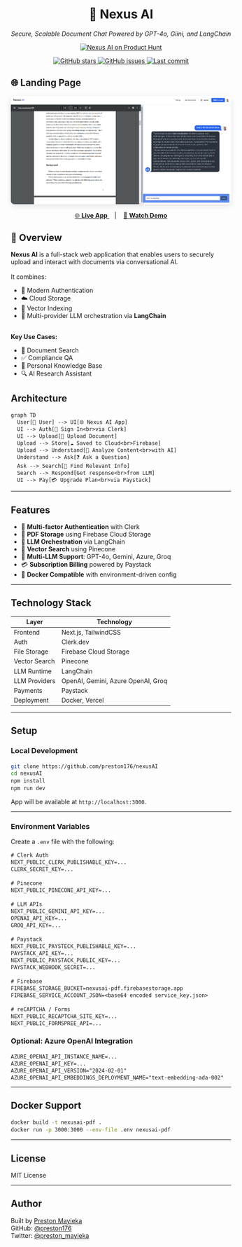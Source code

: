 <!-- Nexus AI - Landing Section -->

<h1 align="center">🚀 Nexus AI</h1>
<p align="center"><em>Secure, Scalable Document Chat Powered by GPT-4o, Giini, and LangChain</em></p>

<p align="center">
  <a href="https://www.producthunt.com/posts/nexus-ai-3" target="_blank">
    <img src="https://api.producthunt.com/widgets/embed-image/v1/featured.svg?post_id=939232&theme=neutral&t=1741334380807" alt="Nexus AI on Product Hunt" style="max-width: 100%;" />
  </a>

<!-- GitHub Repository Badges -->

<p align="center">
  <a href="https://github.com/preston176/nexusAI" target="_blank">
    <img src="https://img.shields.io/github/stars/preston176/nexusAI?style=social" alt="GitHub stars" />
  </a>

  <a href="https://github.com/preston176/nexusAI/issues" target="_blank">
    <img src="https://img.shields.io/github/issues/preston176/nexusAI" alt="GitHub issues" />
  </a>
  <a href="https://github.com/preston176/nexusAI" target="_blank">
    <img src="https://img.shields.io/github/last-commit/preston176/nexusAI" alt="Last commit" />
  </a>
</p>


<!-- Landing Page Preview Section -->

<h2 id="landing-page">🌐 Landing Page</h2>

<p align="center">
  <a href="https://nexusai-pdf.vercel.app" target="_blank">
    <img src="/public/demo.png" alt="Nexus AI Screenshot" style="border-radius: 8px; max-width: 100%; box-shadow: 0 4px 14px rgba(0, 0, 0, 0.1);" />
  </a>
</p>

<div align="center">
  <a href="https://nexusai-pdf.vercel.app" target="_blank" style="margin-right: 12px;">
    🌐 <strong>Live App</strong>
  </a>
  |
  <a href="https://youtu.be/ABdXAWunyuc" target="_blank" style="margin-left: 12px;">
    🎥 <strong>Watch Demo</strong>
  </a>
</div>

<!-- Overview Section -->

<h2>📄 Overview</h2>

<div>
  <strong>Nexus AI</strong> is a full-stack web application that enables users to securely upload and interact with documents via conversational AI.
  <br><br>
  It combines:
  <ul>
    <li>🔐 Modern Authentication</li>
    <li>☁️ Cloud Storage</li>
    <li>🧠 Vector Indexing</li>
    <li>🤖 Multi-provider LLM orchestration via <strong>LangChain</strong></li>
  </ul>
  <br>
  <strong>Key Use Cases:</strong>
  <ul>
    <li>📑 Document Search</li>
    <li>✅ Compliance QA</li>
    <li>🧾 Personal Knowledge Base</li>
    <li>🔍 AI Research Assistant</li>
  </ul>
</div>

## Architecture

```mermaid
graph TD
  User[🧑 User] --> UI[🌐 Nexus AI App]
  UI --> Auth[🔐 Sign In<br>via Clerk]
  UI --> Upload[📄 Upload Document]
  Upload --> Store[☁️ Saved to Cloud<br>Firebase]
  Upload --> Understand[🤖 Analyze Content<br>with AI]
  Understand --> Ask[❓ Ask a Question]
  Ask --> Search[🔎 Find Relevant Info]
  Search --> Respond[Get response<br>from LLM]
  UI --> Pay[💳 Upgrade Plan<br>via Paystack]
```

---

## Features

- 🔐 **Multi-factor Authentication** with Clerk
- 📄 **PDF Storage** using Firebase Cloud Storage
- 🧠 **LLM Orchestration** via LangChain
- 🔎 **Vector Search** using Pinecone
- 💬 **Multi-LLM Support**: GPT-4o, Gemini, Azure, Groq
- 💳 **Subscription Billing** powered by Paystack
- 🐳 **Docker Compatible** with environment-driven config

---

## Technology Stack

| Layer         | Technology                             |
| ------------- | -------------------------------------- |
| Frontend      | Next.js, TailwindCSS                   |
| Auth          | Clerk.dev                              |
| File Storage  | Firebase Cloud Storage                 |
| Vector Search | Pinecone                               |
| LLM Runtime   | LangChain                              |
| LLM Providers | OpenAI, Gemini, Azure OpenAI, Groq     |
| Payments      | Paystack                               |
| Deployment    | Docker, Vercel                         |

---

## Setup

### Local Development

```bash
git clone https://github.com/preston176/nexusAI
cd nexusAI
npm install
npm run dev
```

App will be available at `http://localhost:3000`.

---

### Environment Variables

Create a `.env` file with the following:

```env
# Clerk Auth
NEXT_PUBLIC_CLERK_PUBLISHABLE_KEY=...
CLERK_SECRET_KEY=...

# Pinecone
NEXT_PUBLIC_PINECONE_API_KEY=...

# LLM APIs
NEXT_PUBLIC_GEMINI_API_KEY=...
OPENAI_API_KEY=...
GROQ_API_KEY=...

# Paystack
NEXT_PUBLIC_PAYSTECK_PUBLISHABLE_KEY=...
PAYSTACK_API_KEY=...
NEXT_PUBLIC_PAYSTACK_PUBLIC_KEY=...
PAYSTACK_WEBHOOK_SECRET=...

# Firebase
FIREBASE_STORAGE_BUCKET=nexusai-pdf.firebasestorage.app
FIREBASE_SERVICE_ACCOUNT_JSON=<base64 encoded service_key.json>

# reCAPTCHA / Forms
NEXT_PUBLIC_RECAPTCHA_SITE_KEY=...
NEXT_PUBLIC_FORMSPREE_API=...
```

### Optional: Azure OpenAI Integration

```env
AZURE_OPENAI_API_INSTANCE_NAME=...
AZURE_OPENAI_API_KEY=...
AZURE_OPENAI_API_VERSION="2024-02-01"
AZURE_OPENAI_API_EMBEDDINGS_DEPLOYMENT_NAME="text-embedding-ada-002"
```

---

## Docker Support

```bash
docker build -t nexusai-pdf .
docker run -p 3000:3000 --env-file .env nexusai-pdf
```

---

## License

MIT License

---

## Author

Built by [Preston Mayieka](https://preston176.vercel.app)  
GitHub: [@preston176](https://github.com/preston176)  
Twitter: [@preston_mayieka](https://twitter.com/preston_mayieka)
